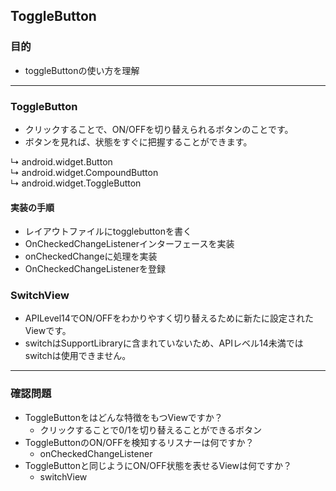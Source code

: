 ## ToggleButton

### 目的
* toggleButtonの使い方を理解

---
### ToggleButton
* クリックすることで、ON/OFFを切り替えられるボタンのことです。
* ボタンを見れば、状態をすぐに把握することができます。

↳    android.widget.Button
<br>↳    android.widget.CompoundButton
<br>↳    android.widget.ToggleButton

#### 実装の手順
* レイアウトファイルにtogglebuttonを書く
* OnCheckedChangeListenerインターフェースを実装
* onCheckedChangeに処理を実装
* OnCheckedChangeListenerを登録

### SwitchView
* APILevel14でON/OFFをわかりやすく切り替えるために新たに設定されたViewです。
* switchはSupportLibraryに含まれていないため、APIレベル14未満ではswitchは使用できません。


---
### 確認問題
* ToggleButtonをはどんな特徴をもつViewですか？
  * クリックすることで0/1を切り替えることができるボタン
* ToggleButtonのON/OFFを検知するリスナーは何ですか？
  * onCheckedChangeListener
* ToggleButtonと同じようにON/OFF状態を表せるViewは何ですか？
  * switchView
